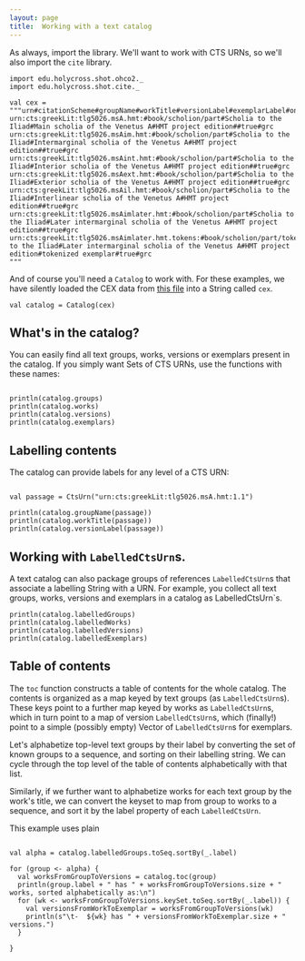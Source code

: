 ```yaml
---
layout: page
title:  Working with a text catalog
---
```



As always, import the library.  We'll want to work with CTS URNs, so we'll also  import the `cite` library.

```tut:silent
import edu.holycross.shot.ohco2._
import edu.holycross.shot.cite._
```



```tut:invisible
val cex = """urn#citationScheme#groupName#workTitle#versionLabel#exemplarLabel#online#lang
urn:cts:greekLit:tlg5026.msA.hmt:#book/scholion/part#Scholia to the Iliad#Main scholia of the Venetus A#HMT project edition##true#grc
urn:cts:greekLit:tlg5026.msAim.hmt:#book/scholion/part#Scholia to the Iliad#Intermarginal scholia of the Venetus A#HMT project edition##true#grc
urn:cts:greekLit:tlg5026.msAint.hmt:#book/scholion/part#Scholia to the Iliad#Interior scholia of the Venetus A#HMT project edition##true#grc
urn:cts:greekLit:tlg5026.msAext.hmt:#book/scholion/part#Scholia to the Iliad#Exterior scholia of the Venetus A#HMT project edition##true#grc
urn:cts:greekLit:tlg5026.msAil.hmt:#book/scholion/part#Scholia to the Iliad#Interlinear scholia of the Venetus A#HMT project edition##true#grc
urn:cts:greekLit:tlg5026.msAimlater.hmt:#book/scholion/part#Scholia to the Iliad#Later intermarginal scholia of the Venetus A#HMT project edition##true#grc
urn:cts:greekLit:tlg5026.msAimlater.hmt.tokens:#book/scholion/part/token#Scholia to the Iliad#Later intermarginal scholia of the Venetus A#HMT project edition#tokenized exemplar#true#grc
"""
```

And of course you'll need a `Catalog` to work with.  For these examples, we have silently loaded the CEX data from [this file](../sample-cex-catalog.txt) into a String called `cex`.

```tut:silent
val catalog = Catalog(cex)
```


## What's in the catalog?

You can easily find all text groups, works, versions or exemplars present in the catalog.  If you simply want Sets of CTS URNs, use the functions with these names:

```tut

println(catalog.groups)
println(catalog.works)
println(catalog.versions)
println(catalog.exemplars)
```

## Labelling contents

The catalog can provide labels for any level of a CTS URN:

```tut

val passage = CtsUrn("urn:cts:greekLit:tlg5026.msA.hmt:1.1")

println(catalog.groupName(passage))
println(catalog.workTitle(passage))
println(catalog.versionLabel(passage))
```


## Working with `LabelledCtsUrn`s.

A text catalog can also package groups of references `LabelledCtsUrn`s that associate a labelling String with a URN.  For example, you collect all text groups, works, versions and exemplars in a catalog as LabelledCtsUrn`s.

```tut
println(catalog.labelledGroups)
println(catalog.labelledWorks)
println(catalog.labelledVersions)
println(catalog.labelledExemplars)
```

## Table of contents

The `toc` function constructs a table of contents for the whole catalog.  The contents is organized as a map keyed  by text groups (as  `LabelledCtsUrn`s).  These keys point to a further map keyed by works as `LabelledCtsUrn`s, which in turn point to a map of version `LabelledCtsUrn`s, which (finally!) point to a simple (possibly empty) Vector of `LabelledCtsUrn`s for exemplars.

Let's alphabetize top-level text groups by their label by converting the set of known groups to a sequence, and sorting on their labelling string. We can cycle through the top level of the table of contents alphabetically with that list.

Similarly, if we further want to alphabetize works for each text group by the work's title, we can convert the keyset to map from group to works to a sequence, and sort it by the label property of each `LabelledCtsUrn`.

This example uses plain

```tut

val alpha = catalog.labelledGroups.toSeq.sortBy(_.label)

for (group <- alpha) {
  val worksFromGroupToVersions = catalog.toc(group)
  println(group.label + " has " + worksFromGroupToVersions.size + " works, sorted alphabetically as:\n")
  for (wk <- worksFromGroupToVersions.keySet.toSeq.sortBy(_.label)) {
    val versionsFromWorkToExemplar = worksFromGroupToVersions(wk)
    println(s"\t-  ${wk} has " + versionsFromWorkToExemplar.size + " versions.")
  }

}
```

